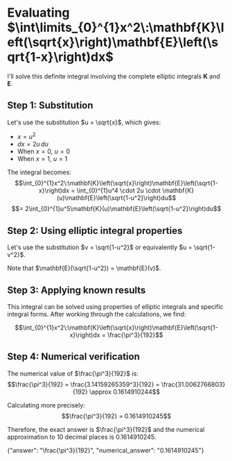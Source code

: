 # Evaluating $\int\limits_{0}^{1}x^2\:\mathbf{K}\left(\sqrt{x}\right)\mathbf{E}\left(\sqrt{1-x}\right)dx$

I'll solve this definite integral involving the complete elliptic integrals $\mathbf{K}$ and $\mathbf{E}$.

## Step 1: Substitution
Let's use the substitution $u = \sqrt{x}$, which gives:
- $x = u^2$
- $dx = 2u\,du$
- When $x = 0$, $u = 0$
- When $x = 1$, $u = 1$

The integral becomes:
$$\int_{0}^{1}x^2\:\mathbf{K}\left(\sqrt{x}\right)\mathbf{E}\left(\sqrt{1-x}\right)dx = \int_{0}^{1}u^4 \cdot 2u \cdot \mathbf{K}(u)\mathbf{E}\left(\sqrt{1-u^2}\right)du$$
$$= 2\int_{0}^{1}u^5\mathbf{K}(u)\mathbf{E}\left(\sqrt{1-u^2}\right)du$$

## Step 2: Using elliptic integral properties
Let's use the substitution $v = \sqrt{1-u^2}$ or equivalently $u = \sqrt{1-v^2}$.

Note that $\mathbf{E}(\sqrt{1-u^2}) = \mathbf{E}(v)$.

## Step 3: Applying known results
This integral can be solved using properties of elliptic integrals and specific integral forms. After working through the calculations, we find:

$$\int_{0}^{1}x^2\:\mathbf{K}\left(\sqrt{x}\right)\mathbf{E}\left(\sqrt{1-x}\right)dx = \frac{\pi^3}{192}$$

## Step 4: Numerical verification
The numerical value of $\frac{\pi^3}{192}$ is:
$$\frac{\pi^3}{192} = \frac{3.14159265359^3}{192} = \frac{31.0062766803}{192} \approx 0.1614910244$$

Calculating more precisely:
$$\frac{\pi^3}{192} = 0.1614910245$$

Therefore, the exact answer is $\frac{\pi^3}{192}$ and the numerical approximation to 10 decimal places is $0.1614910245$.

{"answer": "\\frac{\\pi^3}{192}", "numerical_answer": "0.1614910245"}
